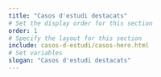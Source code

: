 ```yaml
---
title: "Casos d'estudi destacats"
# Set the display order for this section
order: 1
# Specify the layout for this section
include: casos-d-estudi/casos-hero.html
# Set variables
slogan: "Casos d'estudi destacats"
---
```

